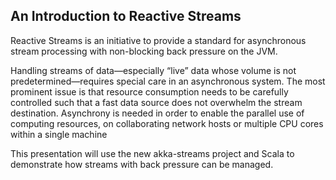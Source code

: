 An Introduction to Reactive Streams
-

Reactive Streams is an initiative to provide a standard for asynchronous stream processing with non-blocking back pressure on the JVM.

Handling streams of data—especially “live” data whose volume is not predetermined—requires special care in an asynchronous system. The most prominent issue is that resource consumption needs to be carefully controlled such that a fast data source does not overwhelm the stream destination. Asynchrony is needed in order to enable the parallel use of computing resources, on collaborating network hosts or multiple CPU cores within a single machine

This presentation will use the new akka-streams project and Scala to demonstrate how streams with back pressure can be managed.

